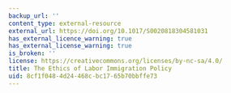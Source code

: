 ```yaml
---
backup_url: ''
content_type: external-resource
external_url: https://doi.org/10.1017/S0020818304581031
has_external_licence_warning: true
has_external_license_warning: true
is_broken: ''
license: https://creativecommons.org/licenses/by-nc-sa/4.0/
title: The Ethics of Labor Immigration Policy
uid: 8cf1f048-4d24-468c-bc17-65b70bbffe73
---
```

